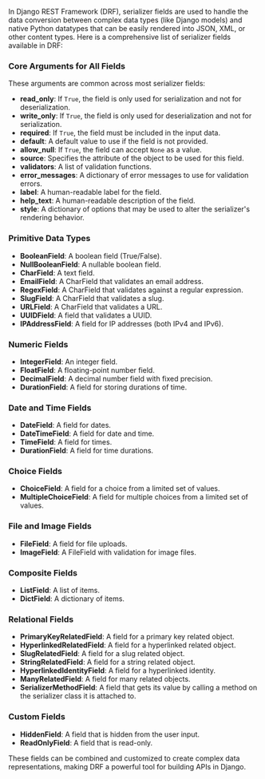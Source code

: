In Django REST Framework (DRF), serializer fields are used to handle the data conversion between complex data types (like Django models) and native Python datatypes that can be easily rendered into JSON, XML, or other content types. Here is a comprehensive list of serializer fields available in DRF:

### Core Arguments for All Fields
These arguments are common across most serializer fields:

- **read_only**: If `True`, the field is only used for serialization and not for deserialization.
- **write_only**: If `True`, the field is only used for deserialization and not for serialization.
- **required**: If `True`, the field must be included in the input data.
- **default**: A default value to use if the field is not provided.
- **allow_null**: If `True`, the field can accept `None` as a value.
- **source**: Specifies the attribute of the object to be used for this field.
- **validators**: A list of validation functions.
- **error_messages**: A dictionary of error messages to use for validation errors.
- **label**: A human-readable label for the field.
- **help_text**: A human-readable description of the field.
- **style**: A dictionary of options that may be used to alter the serializer's rendering behavior.

### Primitive Data Types
- **BooleanField**: A boolean field (True/False).
- **NullBooleanField**: A nullable boolean field.
- **CharField**: A text field.
- **EmailField**: A CharField that validates an email address.
- **RegexField**: A CharField that validates against a regular expression.
- **SlugField**: A CharField that validates a slug.
- **URLField**: A CharField that validates a URL.
- **UUIDField**: A field that validates a UUID.
- **IPAddressField**: A field for IP addresses (both IPv4 and IPv6).

### Numeric Fields
- **IntegerField**: An integer field.
- **FloatField**: A floating-point number field.
- **DecimalField**: A decimal number field with fixed precision.
- **DurationField**: A field for storing durations of time.

### Date and Time Fields
- **DateField**: A field for dates.
- **DateTimeField**: A field for date and time.
- **TimeField**: A field for times.
- **DurationField**: A field for time durations.

### Choice Fields
- **ChoiceField**: A field for a choice from a limited set of values.
- **MultipleChoiceField**: A field for multiple choices from a limited set of values.

### File and Image Fields
- **FileField**: A field for file uploads.
- **ImageField**: A FileField with validation for image files.

### Composite Fields
- **ListField**: A list of items.
- **DictField**: A dictionary of items.

### Relational Fields
- **PrimaryKeyRelatedField**: A field for a primary key related object.
- **HyperlinkedRelatedField**: A field for a hyperlinked related object.
- **SlugRelatedField**: A field for a slug related object.
- **StringRelatedField**: A field for a string related object.
- **HyperlinkedIdentityField**: A field for a hyperlinked identity.
- **ManyRelatedField**: A field for many related objects.
- **SerializerMethodField**: A field that gets its value by calling a method on the serializer class it is attached to.

### Custom Fields
- **HiddenField**: A field that is hidden from the user input.
- **ReadOnlyField**: A field that is read-only.

These fields can be combined and customized to create complex data representations, making DRF a powerful tool for building APIs in Django.